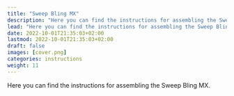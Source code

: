 ```yaml
---
title: "Sweep Bling MX"
description: "Here you can find the instructions for assembling the Sweep Bling MX."
lead: "Here you can find the instructions for assembling the Sweep Bling MX."
date: 2022-10-01T21:35:03+02:00
lastmod: 2022-10-01T21:35:03+02:00
draft: false
images: [cover.png]
categories: instructions
weight: 11
---
```


Here you can find the instructions for assembling the Sweep Bling MX.
